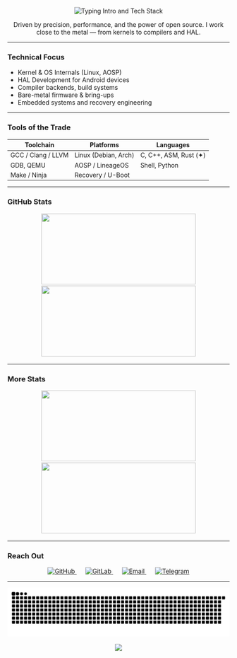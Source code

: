 <!-- Intro -->
<p align="center">
  <img src="https://readme-typing-svg.herokuapp.com?font=Roboto%20Mono&size=24&duration=2500&pause=800&color=2C3E50&center=true&vCenter=true&width=700&lines=Hi%2C%20I'm%20Ayusman%20Nanda;Kernel%20%7C%20OS%20%7C%20Compilers%20%7C%20HAL" alt="Typing Intro and Tech Stack" />
</p>

<p align="center">
Driven by precision, performance, and the power of open source. I work close to the metal — from kernels to compilers and HAL.
</p>

---

### Technical Focus
- Kernel & OS Internals (Linux, AOSP)
- HAL Development for Android devices
- Compiler backends, build systems
- Bare-metal firmware & bring-ups
- Embedded systems and recovery engineering

---

### Tools of the Trade

| Toolchain            | Platforms              | Languages                 |
|----------------------|------------------------|----------------------------|
| GCC / Clang / LLVM   | Linux (Debian, Arch)   | C, C++, ASM, Rust (✦)     |
| GDB, QEMU            | AOSP / LineageOS       | Shell, Python              |
| Make / Ninja         | Recovery / U-Boot      |                            |

---

### GitHub Stats

<div align="center">
  <img src="https://github-readme-stats.vercel.app/api?username=ic7400a&show_icons=true&theme=material-palenight&hide_title=true&hide_border=true&bg_color=00000000" width="350" height="160" style="object-fit: contain;"/>
  <img src="https://github-readme-stats.vercel.app/api/top-langs/?username=ic7400a&layout=compact&theme=material-palenight&hide_title=true&hide_border=true&bg_color=00000000" width="350" height="160" style="object-fit: contain;"/>
</div>

---

### More Stats

<div align="center">
  <img src="https://github-readme-streak-stats.herokuapp.com/?user=ic7400a&theme=material-palenight&hide_border=true" width="350" height="160" style="object-fit: contain;"/>
  <img src="https://github-profile-summary-cards.vercel.app/api/cards/profile-details?username=ic7400a&theme=github_dark" width="350" height="160" style="object-fit: contain;"/>
</div>

---




### Reach Out

<p align="center">
  <a href="https://github.com/ic7400a" target="_blank" rel="noopener noreferrer">
    <img src="https://img.shields.io/badge/GitHub-181717?style=flat&logo=github&logoColor=white&label=" alt="GitHub" />
  </a>
  <a href="https://gitlab.com/ic7400a" target="_blank" rel="noopener noreferrer" style="margin-left:20px; margin-right:20px;">
    <img src="https://img.shields.io/badge/GitLab-FC6D26?style=flat&logo=gitlab&logoColor=white&label=" alt="GitLab" />
  </a>
  <a href="mailto:atrigveda@gmail.com" target="_blank" rel="noopener noreferrer">
    <img src="https://img.shields.io/badge/Email-D44638?style=flat&logo=gmail&logoColor=white&label=" alt="Email" />
  </a>
  <a href="https://t.me/ic7400a" target="_blank" rel="noopener noreferrer" style="margin-left:20px;">
    <img src="https://img.shields.io/badge/Telegram-26A5E4?style=flat&logo=telegram&logoColor=white&label=" alt="Telegram" />
  </a>
</p>

---

<p align="center">
  <picture>
    <source media="(prefers-color-scheme: dark)" srcset="https://raw.githubusercontent.com/ic7400a/ic7400a/output/github-contribution-grid-snake-dark.svg">
    <source media="(prefers-color-scheme: light)" srcset="https://raw.githubusercontent.com/ic7400a/ic7400a/output/github-contribution-grid-snake.svg">
    <img alt="Contribution Snake" src="https://raw.githubusercontent.com/ic7400a/ic7400a/output/github-contribution-grid-snake.svg">
  </picture>
</p>

<p align="center">
  <img src="https://capsule-render.vercel.app/api?type=waving&color=gradient&height=100&section=footer"/>
</p>
